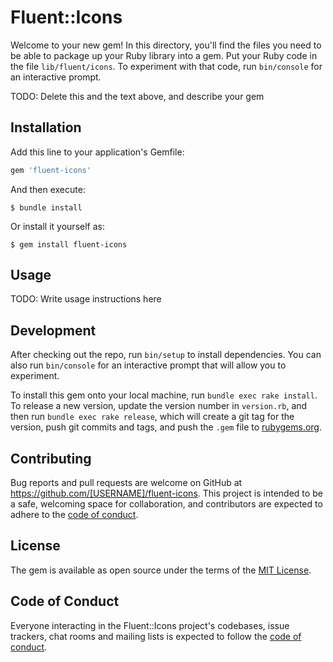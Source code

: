 # Fluent::Icons

Welcome to your new gem! In this directory, you'll find the files you need to be able to package up your Ruby library into a gem. Put your Ruby code in the file `lib/fluent/icons`. To experiment with that code, run `bin/console` for an interactive prompt.

TODO: Delete this and the text above, and describe your gem

## Installation

Add this line to your application's Gemfile:

```ruby
gem 'fluent-icons'
```

And then execute:

    $ bundle install

Or install it yourself as:

    $ gem install fluent-icons

## Usage

TODO: Write usage instructions here

## Development

After checking out the repo, run `bin/setup` to install dependencies. You can also run `bin/console` for an interactive prompt that will allow you to experiment.

To install this gem onto your local machine, run `bundle exec rake install`. To release a new version, update the version number in `version.rb`, and then run `bundle exec rake release`, which will create a git tag for the version, push git commits and tags, and push the `.gem` file to [rubygems.org](https://rubygems.org).

## Contributing

Bug reports and pull requests are welcome on GitHub at https://github.com/[USERNAME]/fluent-icons. This project is intended to be a safe, welcoming space for collaboration, and contributors are expected to adhere to the [code of conduct](https://github.com/[USERNAME]/fluent-icons/blob/master/CODE_OF_CONDUCT.md).


## License

The gem is available as open source under the terms of the [MIT License](https://opensource.org/licenses/MIT).

## Code of Conduct

Everyone interacting in the Fluent::Icons project's codebases, issue trackers, chat rooms and mailing lists is expected to follow the [code of conduct](https://github.com/[USERNAME]/fluent-icons/blob/master/CODE_OF_CONDUCT.md).
